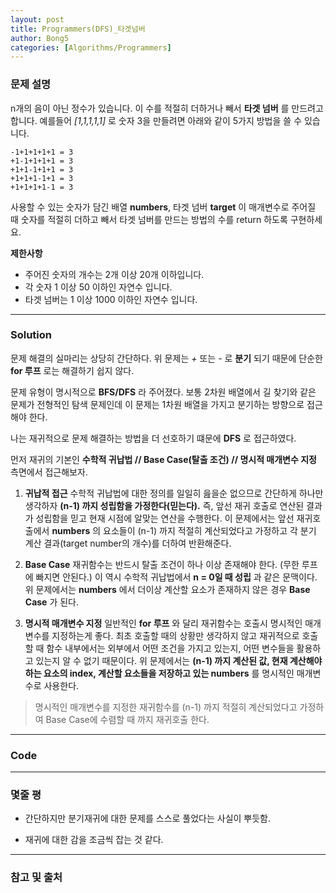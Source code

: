 ```yaml
---
layout: post
title: Programmers(DFS)_타겟넘버
author: Bong5
categories: [Algorithms/Programmers]
---
```


### 문제 설명

n개의 음이 아닌 정수가 있습니다. 이 수를 적절히 더하거나 빼서 __타겟 넘버__ 를 만드려고 합니다. 예를들어 _[1,1,1,1,1]_ 로 숫자 3을 만들려면 아래와 같이 5가지 방법을 쓸 수 있습니다.
```
-1+1+1+1+1 = 3
+1-1+1+1+1 = 3
+1+1-1+1+1 = 3
+1+1+1-1+1 = 3
+1+1+1+1-1 = 3
```

사용할 수 있는 숫자가 담긴 배열 __numbers__, 타겟 넘버 __target__ 이 매개변수로 주어질 때 숫자를 적절히 더하고 빼서 타겟 넘버를 만드는 방법의 수를 return 하도록 구현하세요.

__제한사항__
- 주어진 숫자의 개수는 2개 이상 20개 이하입니다.
- 각 숫자 1 이상 50 이하인 자연수 입니다.
- 타겟 넘버는 1 이상 1000 이하인 자연수 입니다.



---

### Solution

문제 해결의 실마리는 상당히 간단하다. 위 문제는 _+_ 또는 _-_ 로 __분기__ 되기 때문에 단순한 __for 루프__ 로는 해결하기 쉽지 않다.

문제 유형이 명시적으로 __BFS/DFS__ 라 주어졌다. 보통 2차원 배열에서 길 찾기와 같은 문제가 전형적인 탐색 문제인데 이 문제는 1차원 배열을 가지고 분기하는 방향으로 접근해야 한다.

나는 재귀적으로 문제 해결하는 방법을 더 선호하기 떄문에 __DFS__ 로 접근하였다.

먼저 재귀의 기본인 __수학적 귀납법 // Base Case(탈출 조건) // 명시적 매개변수 지정__ 측면에서 접근해보자.

1. __귀납적 접근__
수학적 귀납법에 대한 정의를 일일히 읊을순 없으므로 간단하게 하나만 생각하자 __(n-1) 까지 성립함을 가정한다(믿는다).__ 즉, 앞선 재귀 호출로 연산된 결과가 성립함을 믿고 현재 시점에 알맞는 연산을 수행한다. 이 문제에서는 앞선 재귀호출에서 __numbers__ 의 요소들이 (n-1) 까지 적절히 계산되었다고 가정하고 각 분기 계산 결과(target number의 개수)를 더하여 반환해준다.

2. __Base Case__
재귀함수는 반드시 탈출 조건이 하나 이상 존재해야 한다. (무한 루프에 빠지면 안된다.) 이 역시 수학적 귀납법에서 __n = 0일 때 성립__ 과 같은 문맥이다. 위 문제에서는 __numbers__ 에서 더이상 계산할 요소가 존재하지 않은 경우 __Base Case__ 가 된다.

3. __명시적 매개변수 지정__
일반적인 __for 루프__ 와 달리 재귀함수는 호출시 명시적인 매개변수를 지정하는게 좋다. 최초 호출할 때의 상황만 생각하지 않고 재귀적으로 호출할 때 함수 내부에서는 외부에서 어떤 조건을 가지고 있는지, 어떤 변수들을 활용하고 있는지 알 수 없기 때문이다. 위 문제에서는 __(n-1) 까지 계산된 값, 현재 계산해야 하는 요소의 index, 계산할 요소들을 저장하고 있는 numbers__ 를 명시적인 매개변수로 사용한다.

> 명시적인 매개변수를 지정한 재귀함수를 (n-1) 까지 적절히 계산되었다고 가정하여 Base Case에 수렴할 때 까지 재귀호출 한다.


---

### Code

<script src="https://gist.github.com/BongHoLee/9eef0593e75f27c1c8bafc57d0707214.js"></script>

---

### 몇줄 평
- 간단하지만 분기재귀에 대한 문제를 스스로 풀었다는 사실이 뿌듯함.

- 재귀에 대한 감을 조금씩 잡는 것 같다.

---



### 참고 및 출처
